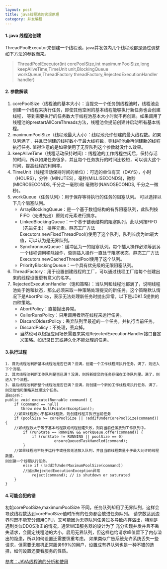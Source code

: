 ```yaml
---
layout: post
title: java线程池的实现原理
category: 并发编程
---
```


####	1. java 线程池创建
  ThreadPoolExecutor来创建一个线程池，java并发包内几个线程池都是通过调整如下方法的参数而来。

>ThreadPoolExecutor(int corePoolSize,int maximumPoolSize,long keepAliveTime,TimeUnit unit,BlockingQueue<Runnable> workQueue,ThreadFactory threadFactory,RejectedExecutionHandler handler)

####	2. 参数解读
  
1.	corePoolSize（线程池的基本大小）：当提交一个任务到线程池时，线程池会创建一个线程来执行任务，即使其他空闲的基本线程能够执行新任务也会创建线程，
	等到需要执行的任务数大于线程池基本大小时就不再创建。如果调用了线程池的prestartAllCoreThreads方法，线程池会提前创建并启动所有基本线程。
2.	maximumPoolSize（线程池最大大小）：线程池允许创建的最大线程数。如果队列满了，并且已创建的线程数小于最大线程数，则线程池会再创建新的线程执行任务.
	值得注意的是如果使用了无界队列这个参数就没什么效果。
3.	keepAliveTime（线程活动保持时间）：线程池的工作线程空闲后，保持存活的时间。所以如果任务很多，并且每个任务执行的时间比较短，可以调大这个时间，提高线程的利用率。
4.	TimeUnit（线程活动保持时间的单位）：可选的单位有天（DAYS），小时（HOURS），分钟（MINUTES），毫秒(MILLISECONDS)，微秒(MICROSECONDS, 千分之一毫秒)和
	毫微秒(NANOSECONDS, 千分之一微秒)。
5.	workQueue（任务队列）：用于保存等待执行的任务的阻塞队列。 可以选择以下几个阻塞队列。
	* ArrayBlockingQueue：是一个基于数组结构的有界阻塞队列，此队列按 FIFO（先进先出）原则对元素进行排序。
	* LinkedBlockingQueue：一个基于链表结构的阻塞队列，此队列按FIFO （先进先出） 排序元素。静态工厂方法Executors.newFixedThreadPool()使用了这个队列，队列长度为int最大值，可以认为是无界队列。
	* SynchronousQueue：缓冲区为一的阻塞队列。每个插入操作必须等到另一个线程调用移除操作，否则插入操作一直处于阻塞状态，静态工厂方法Executors.newCachedThreadPool使用了这个队列。
	* PriorityBlockingQueue：一个具有优先级的无限阻塞队列。
6.	ThreadFactory：用于设置创建线程的工厂，可以通过线程工厂给每个创建出来的线程设置更有意义的名字。
7.	RejectedExecutionHandler（饱和策略）：当队列和线程池都满了，说明线程池处于饱和状态，那么必须采取一种策略处理提交的新任务。这个策略默认情况下是AbortPolicy，表示无法处理新任务时抛出异常。以下是JDK1.5提供的四种策略。
	* AbortPolicy：直接抛出异常。
	* CallerRunsPolicy：只用调用者所在线程来运行任务。
	* DiscardOldestPolicy：丢弃队列里最近的一个任务，并执行当前任务。
	* DiscardPolicy：不处理，丢弃掉。
	* 当然也可以根据应用场景需要来实现RejectedExecutionHandler接口自定义策略。如记录日志或持久化不能处理的任务。

####	3.执行过程 
	1. 首先线程池判断基本线程池是否已满？没满，创建一个工作线程来执行任务。满了，则进入下个流程。
	2. 其次线程池判断工作队列是否已满？没满，则将新提交的任务存储在工作队列里。满了，则进入下个流程。
	3. 最后线程池判断整个线程池是否已满？没满，则创建一个新的工作线程来执行任务，满了，则交给饱和策略来处理这个任务。
	源码分析：
	public void execute(Runnable command) {
	    if (command == null)
	       throw new NullPointerException();
	    //如果线程数小于基本线程数，则创建线程并执行当前任务 
	    if (poolSize >= corePoolSize || !addIfUnderCorePoolSize(command)) {
	    //如线程数大于等于基本线程数或线程创建失败，则将当前任务放到工作队列中。
	        if (runState == RUNNING && workQueue.offer(command)) {
	            if (runState != RUNNING || poolSize == 0)
	                      ensureQueuedTaskHandled(command);
	        }
	    //如果线程池不处于运行中或任务无法放入队列，并且当前线程数量小于最大允许的线程数量，
	则创建一个线程执行任务。
	        else if (!addIfUnderMaximumPoolSize(command))
	        //抛出RejectedExecutionException异常
	            reject(command); // is shutdown or saturated
	    }
	}

####	4.可能会犯的错
  初始corePoolSize,maximumPoolSize 不同，任务队列却用了无界队列，这样会导致线程数达到corePoolSize值时所有的任务都会放进任务队列。
  请求数达到边界时既不能充分调用CPU，又可能因为无界队列任务过多导致内存溢出，特别是遇到类似DDOS攻击的情况。通常WEB服务器的设计为了
  充分实现并发并且不丢失请求，会固定线程池的大小，启用无界队列，但这样也给请求峰值留下了内存溢出的隐患，所以如何设置还需要慎重考虑。
 如果类似广告系统允许系统丢失一些请求，但需要无宕机正常服务99%的用户，设置成有界队列也是一种不错的选择，如何设置还要看服务的性质。
 
[参考：JAVA线程池的分析和使用](http://www.infoq.com/cn/articles/java-threadPool?utm_source=infoq&utm_medium=related_content_link&utm_campaign=relatedContent_articles_clk)



 